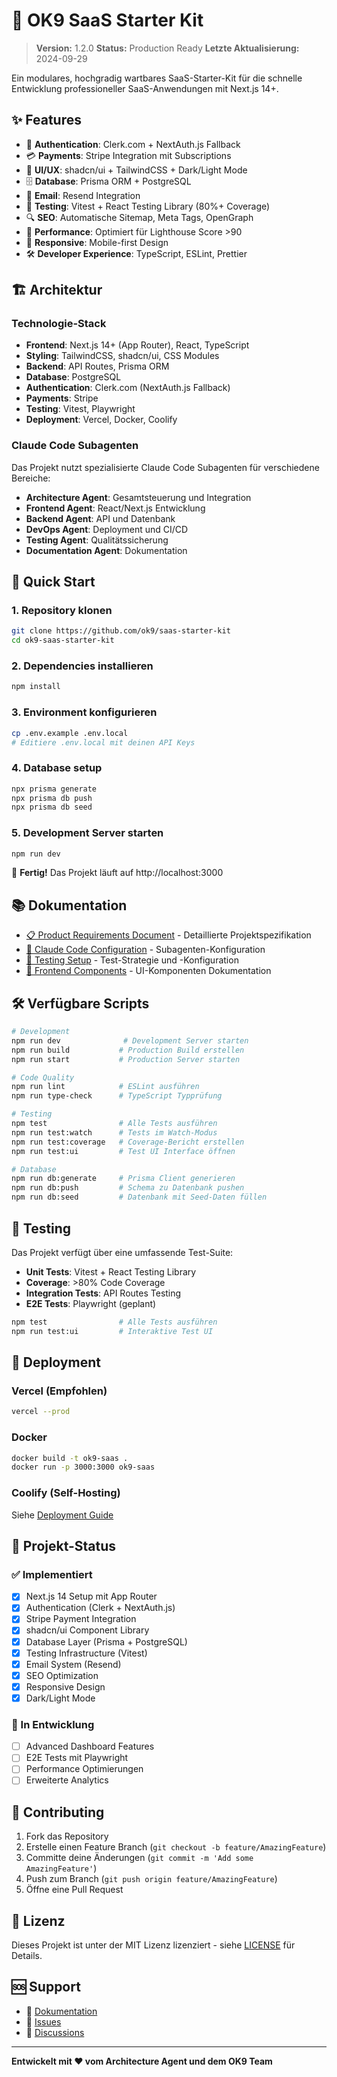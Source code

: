 # 🚀 OK9 SaaS Starter Kit

> **Version:** 1.2.0
> **Status:** Production Ready
> **Letzte Aktualisierung:** 2024-09-29

Ein modulares, hochgradig wartbares SaaS-Starter-Kit für die schnelle Entwicklung professioneller SaaS-Anwendungen mit Next.js 14+.

## ✨ Features

- 🔐 **Authentication**: Clerk.com + NextAuth.js Fallback
- 💳 **Payments**: Stripe Integration mit Subscriptions
- 🎨 **UI/UX**: shadcn/ui + TailwindCSS + Dark/Light Mode
- 🗄️ **Database**: Prisma ORM + PostgreSQL
- 📧 **Email**: Resend Integration
- 🧪 **Testing**: Vitest + React Testing Library (80%+ Coverage)
- 🔍 **SEO**: Automatische Sitemap, Meta Tags, OpenGraph
- 🚀 **Performance**: Optimiert für Lighthouse Score >90
- 📱 **Responsive**: Mobile-first Design
- 🛠️ **Developer Experience**: TypeScript, ESLint, Prettier

## 🏗️ Architektur

### Technologie-Stack
- **Frontend**: Next.js 14+ (App Router), React, TypeScript
- **Styling**: TailwindCSS, shadcn/ui, CSS Modules
- **Backend**: API Routes, Prisma ORM
- **Database**: PostgreSQL
- **Authentication**: Clerk.com (NextAuth.js Fallback)
- **Payments**: Stripe
- **Testing**: Vitest, Playwright
- **Deployment**: Vercel, Docker, Coolify

### Claude Code Subagenten
Das Projekt nutzt spezialisierte Claude Code Subagenten für verschiedene Bereiche:
- **Architecture Agent**: Gesamtsteuerung und Integration
- **Frontend Agent**: React/Next.js Entwicklung
- **Backend Agent**: API und Datenbank
- **DevOps Agent**: Deployment und CI/CD
- **Testing Agent**: Qualitätssicherung
- **Documentation Agent**: Dokumentation

## 🚀 Quick Start

### 1. Repository klonen
```bash
git clone https://github.com/ok9/saas-starter-kit
cd ok9-saas-starter-kit
```

### 2. Dependencies installieren
```bash
npm install
```

### 3. Environment konfigurieren
```bash
cp .env.example .env.local
# Editiere .env.local mit deinen API Keys
```

### 4. Database setup
```bash
npx prisma generate
npx prisma db push
npx prisma db seed
```

### 5. Development Server starten
```bash
npm run dev
```

🎉 **Fertig!** Das Projekt läuft auf http://localhost:3000

## 📚 Dokumentation

- [📋 Product Requirements Document](./OK9-SaaS-Starter-Kit-PRD.md) - Detaillierte Projektspezifikation
- [🤖 Claude Code Configuration](./CLAUDE.md) - Subagenten-Konfiguration
- [🧪 Testing Setup](./TESTING.md) - Test-Strategie und -Konfiguration
- [🧩 Frontend Components](./src/components/README.md) - UI-Komponenten Dokumentation

## 🛠️ Verfügbare Scripts

```bash
# Development
npm run dev              # Development Server starten
npm run build           # Production Build erstellen
npm run start           # Production Server starten

# Code Quality
npm run lint            # ESLint ausführen
npm run type-check      # TypeScript Typprüfung

# Testing
npm test                # Alle Tests ausführen
npm run test:watch      # Tests im Watch-Modus
npm run test:coverage   # Coverage-Bericht erstellen
npm run test:ui         # Test UI Interface öffnen

# Database
npm run db:generate     # Prisma Client generieren
npm run db:push         # Schema zu Datenbank pushen
npm run db:seed         # Datenbank mit Seed-Daten füllen
```

## 🧪 Testing

Das Projekt verfügt über eine umfassende Test-Suite:
- **Unit Tests**: Vitest + React Testing Library
- **Coverage**: >80% Code Coverage
- **Integration Tests**: API Routes Testing
- **E2E Tests**: Playwright (geplant)

```bash
npm test                # Alle Tests ausführen
npm run test:ui         # Interaktive Test UI
```

## 🚀 Deployment

### Vercel (Empfohlen)
```bash
vercel --prod
```

### Docker
```bash
docker build -t ok9-saas .
docker run -p 3000:3000 ok9-saas
```

### Coolify (Self-Hosting)
Siehe [Deployment Guide](./OK9-SaaS-Starter-Kit-PRD.md#deployment-targets)

## 🎯 Projekt-Status

### ✅ Implementiert
- [x] Next.js 14 Setup mit App Router
- [x] Authentication (Clerk + NextAuth.js)
- [x] Stripe Payment Integration
- [x] shadcn/ui Component Library
- [x] Database Layer (Prisma + PostgreSQL)
- [x] Testing Infrastructure (Vitest)
- [x] Email System (Resend)
- [x] SEO Optimization
- [x] Responsive Design
- [x] Dark/Light Mode

### 🔄 In Entwicklung
- [ ] Advanced Dashboard Features
- [ ] E2E Tests mit Playwright
- [ ] Performance Optimierungen
- [ ] Erweiterte Analytics

## 🤝 Contributing

1. Fork das Repository
2. Erstelle einen Feature Branch (`git checkout -b feature/AmazingFeature`)
3. Committe deine Änderungen (`git commit -m 'Add some AmazingFeature'`)
4. Push zum Branch (`git push origin feature/AmazingFeature`)
5. Öffne eine Pull Request

## 📄 Lizenz

Dieses Projekt ist unter der MIT Lizenz lizenziert - siehe [LICENSE](LICENSE) für Details.

## 🆘 Support

- 📖 [Dokumentation](./OK9-SaaS-Starter-Kit-PRD.md)
- 🐛 [Issues](https://github.com/ok9/saas-starter-kit/issues)
- 💬 [Discussions](https://github.com/ok9/saas-starter-kit/discussions)

---

**Entwickelt mit ❤️ vom Architecture Agent und dem OK9 Team**